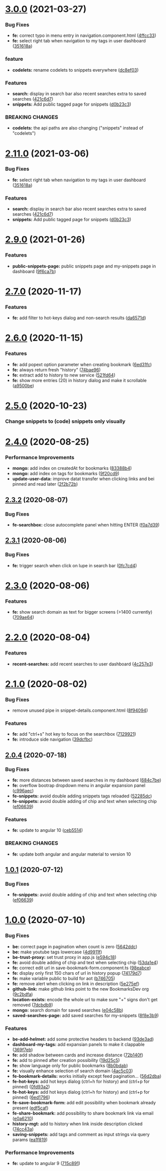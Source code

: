 # [3.0.0](https://github.com/codeverland/codever/compare/2.9.0...3.0.0) (2021-03-27)


### Bug Fixes

* **fe:** correct typo in menu entry in navigation.component.html ([4ffcc33](https://github.com/codeverland/codever/commit/4ffcc338a7ff67ead50efe35378aede1f3ad4909))
* **fe:** select right tab when navigation to my tags in user dashboard ([351618a](https://github.com/codeverland/codever/commit/351618a736bb35c79bc97919650c123a041a2fed))


### feature

* **codelets:** rename codelets to snippets everywhere ([dc8ef03](https://github.com/codeverland/codever/commit/dc8ef034f1ff95b71c1f9ee7b177a34088ea5c99))


### Features

* **search:** display in search bar also recent searches extra to saved searches ([421c6d7](https://github.com/codeverland/codever/commit/421c6d7a051e8a3b908a59f7e521ef2b133b67d6))
* **snippets:** Add public tagged page for snippets ([d0b23c3](https://github.com/codeverland/codever/commit/d0b23c382ac3b9649bbcf1b93b2fbf5e7e7f700d))


### BREAKING CHANGES

* **codelets:** the api paths are also changing ("snippets" instead of "codelets")



# [2.11.0](https://github.com/codeverland/codever/compare/2.9.0...2.11.0) (2021-03-06)


### Bug Fixes

* **fe:** select right tab when navigation to my tags in user dashboard ([351618a](https://github.com/codeverland/codever/commit/351618a736bb35c79bc97919650c123a041a2fed))


### Features

* **search:** display in search bar also recent searches extra to saved searches ([421c6d7](https://github.com/codeverland/codever/commit/421c6d7a051e8a3b908a59f7e521ef2b133b67d6))
* **snippets:** Add public tagged page for snippets ([d0b23c3](https://github.com/codeverland/codever/commit/d0b23c382ac3b9649bbcf1b93b2fbf5e7e7f700d))



# [2.9.0](https://github.com/codeverland/codever/compare/2.8.0...2.9.0) (2021-01-26)


### Features

* **public-snippets-page:** public snippets page and my-snippets page in dashboard ([9f6ca7b](https://github.com/codeverland/codever/commit/9f6ca7bfe3d16afdf5ed9e292db2785b6cdfbf3f))



# [2.7.0](https://github.com/codeverland/codever/compare/2.6.0...2.7.0) (2020-11-17)


### Features

* **fe:** add filter to hot-keys dialog and non-search results ([da6571d](https://github.com/codeverland/codever/commit/da6571d53d81f1afb4d1d9c71529b964af9e1ae2))



# [2.6.0](https://github.com/codeverland/codever/compare/2.5.0...2.6.0) (2020-11-15)


### Features

* **fe:** add popext option parameter when creating bookmark ([6ed31fc](https://github.com/codeverland/codever/commit/6ed31fcd9f2c22195347bfd0563a828de41c71e0))
* **fe:** always return fresh "history" ([74bae96](https://github.com/codeverland/codever/commit/74bae96964bfcf1339339dfe753d7bfec57e64a6))
* **fe:** extract add to history to new service ([521fd64](https://github.com/codeverland/codever/commit/521fd640cf59ea75274d8629650a09aa1098f59b))
* **fe:** show more entries (20) in history dialog and make it scrollable ([a9500be](https://github.com/codeverland/codever/commit/a9500be781c36089319fbce4a63cbb2d3058c47c))



# [2.5.0](https://github.com/codeverland/codever/compare/2.4.0...2.5.0) (2020-10-23)

### Change snippets to (code) snippets only visually 


# [2.4.0](https://github.com/codeverland/codever/compare/2.3.1...2.4.0) (2020-08-25)

### Performance Improvements

* **mongo:** add index on createdAt for bookmarks ([83388b4](https://github.com/codeverland/codever/commit/83388b451410f0fe6ea8f91d7dab95908470d291))
* **mongo:** add index on tags for bookmarks ([9f20cd9](https://github.com/codeverland/codever/commit/9f20cd9b925d7b03f6f638c9f2d60dfc9d0884ca))
* **update-user-data:** improve datat transfer when clicking links and bei pinned and read later ([2f2b72b](https://github.com/codeverland/codever/commit/2f2b72ba5bf1490c6eb143df0bdfb88e08267a9c))



## [2.3.2](https://github.com/codeverland/codever/compare/2.3.1...2.3.2) (2020-08-07)


### Bug Fixes

* **fe-searchbox:** close autocomplete panel when hitting ENTER ([f0a7d39](https://github.com/codeverland/codever/commit/f0a7d3944c3eb312e9ff53501c90994caf74ab58))



## [2.3.1](https://github.com/codeverland/codever/compare/2.3.0...2.3.1) (2020-08-06)


### Bug Fixes

* **fe:** trigger search when click on lupe in search bar ([0fc7cd4](https://github.com/codeverland/codever/commit/0fc7cd45c9d1496042d2ced7866b00e4622192f5))



# [2.3.0](https://github.com/codeverland/codever/compare/2.2.0...2.3.0) (2020-08-06)


### Features

* **fe:** show search domain as text for bigger screens (>1400 currently) ([709ae64](https://github.com/codeverland/codever/commit/709ae64942269dad74a402030bde7a97e0fac16a))



# [2.2.0](https://github.com/codeverland/codever/compare/2.1.0...2.2.0) (2020-08-04)


### Features

* **recent-searches:** add recent searches to user dashboard ([4c257e3](https://github.com/codeverland/codever/commit/4c257e3ac2163c32445a07dd82ba7c48a41249f0))



# [2.1.0](https://github.com/codeverland/codever/compare/2.0.4...2.1.0) (2020-08-02)


### Bug Fixes

* remove unused pipe in snippet-details.component.html ([8f94094](https://github.com/codeverland/codever/commit/8f9409432829d2cc4a53544766714ff359fc3304))


### Features

* **fe:** add "ctrl+s" hot key to focus on the searchbox ([7129921](https://github.com/codeverland/codever/commit/712992148ef378514f2255bffe7d6dc50d107c84))
* **fe:** introduce side navigation ([39dcfbc](https://github.com/codeverland/codever/commit/39dcfbcd6a6cfbf01b4c358ce824b8bf12fadba4))



## [2.0.4](https://github.com/codeverland/codever/compare/1.0.0...2.0.4) (2020-07-18)


### Bug Fixes

* **fe:** more distances between saved searches in my dashboard ([684c7be](https://github.com/codeverland/codever/commit/684c7be9963a3aeefd5de7a05ce143436d959553))
* **fe:** overflow bootrap dropdown menu in angular expansion panel ([c996aec](https://github.com/codeverland/codever/commit/c996aec0d3377ebabfc17ded70bbbeecc781e350))
* **fe-snippets:** avoid double adding snippets tags reloaded ([52285dc](https://github.com/codeverland/codever/commit/52285dcdae3305729890b8cacf2b4fe70fc5efce))
* **fe-snippets:** avoid double adding of chip and text when selecting chip ([ef06639](https://github.com/codeverland/codever/commit/ef06639cb97d4f1a300d46fd53fdd13f2247ed48))


### Features

* **fe:** update to angular 10 ([ceb5514](https://github.com/codeverland/codever/commit/ceb5514fd84c27c28b0930cdd8bd678f3685595f))


### BREAKING CHANGES

* **fe:** update both angular and angular material to version 10



## [1.0.1](https://github.com/codeverland/codever/compare/1.0.0...1.0.1) (2020-07-12)


### Bug Fixes

* **fe-snippets:** avoid double adding of chip and text when selecting chip ([ef06639](https://github.com/codeverland/codever/commit/ef06639cb97d4f1a300d46fd53fdd13f2247ed48))



# [1.0.0](https://github.com/codeverland/codever/compare/13.0.0...1.0.0) (2020-07-10)


### Bug Fixes

* **be:** correct page in pagination when count is zero ([5642ddc](https://github.com/codeverland/codever/commit/5642ddc27a3aafd55657f4eadb59b07da6a948af))
* **be:** make youtube tags lowercase ([4d9911f](https://github.com/codeverland/codever/commit/4d9911f8667d6c807ee65122e463825a4a1ef6d8))
* **be-trust-proxy:** set trust proxy in app.js ([e594c18](https://github.com/codeverland/codever/commit/e594c18c2e9f255034097504dd775dd88f66b87d))
* **fe:** avoid double adding of chip and text when selecting chip ([53da1e4](https://github.com/codeverland/codever/commit/53da1e4368574726202d4e76f729c99ff7a39b30))
* **fe:** correct edit url in save-bookmark-form.component.ts ([98eabce](https://github.com/codeverland/codever/commit/98eabce450ae972bcfd29a116558442e445bff4a))
* **fe:** display only first 150 chars of url in history popup ([74179d7](https://github.com/codeverland/codever/commit/74179d7bad1b32141072ffbd4591e1174937a3d1))
* **fe:** make variable public to build for aot ([b746705](https://github.com/codeverland/codever/commit/b746705f45267e1f279b8355750e6ed334534b6c))
* **fe:** remove alert when clicking on link in description ([5e275ef](https://github.com/codeverland/codever/commit/5e275efefbe3ffd5fb22350b47df531f4c321b3f))
* **github-link:** make github links point to the new BookmarksDev org ([9c2bdfa](https://github.com/codeverland/codever/commit/9c2bdfa98f2018a2ecc30023293c0da41955f1d6))
* **location-exists:** encode the whole url to make sure "+" signs don't get removed ([7dcbdb9](https://github.com/codeverland/codever/commit/7dcbdb99001379666b5fd0fdb0020af23c60141d))
* **mongo:** search domain for saved searches ([e04c58b](https://github.com/codeverland/codever/commit/e04c58b5ef63ad9d00b459914331a082f6454f77))
* **saved-searches-page:** add saved searches for my-snippets ([8f8e3b9](https://github.com/codeverland/codever/commit/8f8e3b9cae9ccdaf00327eb5535132e188d4cd0b))


### Features

* **be-add-helmet:** add some protective headers to backend ([93de3ad](https://github.com/codeverland/codever/commit/93de3ad34b4d28d2269e9d2c6d7a51207afd03a8))
* **dashboard-my-tags:** add expansian panels to make it clappable ([369f7eb](https://github.com/codeverland/codever/commit/369f7eb2ee5a4301337b1d38a0d91adec535f61e))
* **fe:** add shadow between cards and increase distance ([72b140f](https://github.com/codeverland/codever/commit/72b140f867ebacc9d8d2d49920d3f56820a92e20))
* **fe:** add to pinned after creation possibility ([19d25c5](https://github.com/codeverland/codever/commit/19d25c5fb9971af732d3231f651c6ad6b8540a8e))
* **fe:** show language only for public bookmarks ([8b0bdab](https://github.com/codeverland/codever/commit/8b0bdab547baf61c59697a440b8590a2da98a7ac))
* **fe:** visually enhance selection of search domain ([4ac5c03](https://github.com/codeverland/codever/commit/4ac5c03a5d368be973486f2a4360b4e113e9a36c))
* **fe-bookmark-details:** works initially except feed pagination... ([56d2dba](https://github.com/codeverland/codever/commit/56d2dbadf76aba34bb3ee592c360ef0ae9090a08))
* **fe-hot-keys:** add hot keys dialog (ctrl+h for history) and (ctrl+p for pinned) ([0fd93a2](https://github.com/codeverland/codever/commit/0fd93a24344fbbbe526e803854d2336bb554912b))
* **fe-hot-keys:** add hot keys dialog (ctrl+h for history) and (ctrl+p for pinned) ([6ed1796](https://github.com/codeverland/codever/commit/6ed1796c07cebd535c09460371a393f41026c72d))
* **fe-save-bookmark-form:** add edit possibility when bookmark already present ([edf5caf](https://github.com/codeverland/codever/commit/edf5cafdea101a842a1c8d309e119a7163c84003))
* **fe-share-bookmark:** add possibility to share bookmark link via email ([e0a6210](https://github.com/codeverland/codever/commit/e0a6210b71126a9fecc38933807dcb23001cb4a2))
* **history-mgt:** add to history when link inside description clicked ([74cc43a](https://github.com/codeverland/codever/commit/74cc43a6dc0b22ca7f2272b9ab5c663b841fa8e5))
* **saving-snippets:** add tags and comment as input strings via query params ([ea1f819](https://github.com/codeverland/codever/commit/ea1f819429e0e0b44965a528de93843863850e90))


### Performance Improvements

* **fe:** update to angular 9 ([715c891](https://github.com/codeverland/codever/commit/715c8910a3b13faa21f3eba7ea79febf642d69d6))




